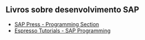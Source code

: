 ## Livros sobre desenvolvimento SAP

* [SAP Press - Programming Section](https://www.sap-press.com/programming/)
* [Espresso Tutorials - SAP Programming](https://espresso-tutorials.com/Programming.php)
